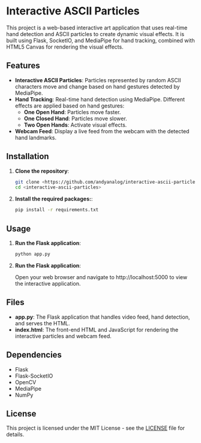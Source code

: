 # Interactive ASCII Particles

This project is a web-based interactive art application that uses real-time hand detection and ASCII particles to create dynamic visual effects. It is built using Flask, SocketIO, and MediaPipe for hand tracking, combined with HTML5 Canvas for rendering the visual effects.

## Features

- **Interactive ASCII Particles**: Particles represented by random ASCII characters move and change based on hand gestures detected by MediaPipe.
- **Hand Tracking**: Real-time hand detection using MediaPipe. Different effects are applied based on hand gestures:
  - **One Open Hand**: Particles move faster.
  - **One Closed Hand**: Particles move slower.
  - **Two Open Hands**: Activate visual effects.
- **Webcam Feed**: Display a live feed from the webcam with the detected hand landmarks.

## Installation

1. **Clone the repository**:

   ```bash
   git clone <https://github.com/andyanalog/interactive-ascii-particles.git>
   cd <interactive-ascii-particles>

2. **Install the required packages:**:

   ```bash
   pip install -r requirements.txt

## Usage

1. **Run the Flask application**:

   ```bash
   python app.py

2. **Run the Flask application**:

   Open your web browser and navigate to http://localhost:5000 to view the interactive application.

## Files

- **app.py**: The Flask application that handles video feed, hand detection, and serves the HTML.
- **index.html**: The front-end HTML and JavaScript for rendering the interactive particles and webcam feed.

## Dependencies

- Flask
- Flask-SocketIO
- OpenCV
- MediaPipe
- NumPy

## License
This project is licensed under the MIT License - see the [LICENSE](LICENSE) file for details.
